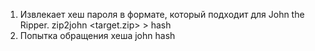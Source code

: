 1. Извлекает хеш пароля в формате, который подходит для John the Ripper.
	zip2john <target.zip> > hash 
2. Попытка обращения хеша
	john hash